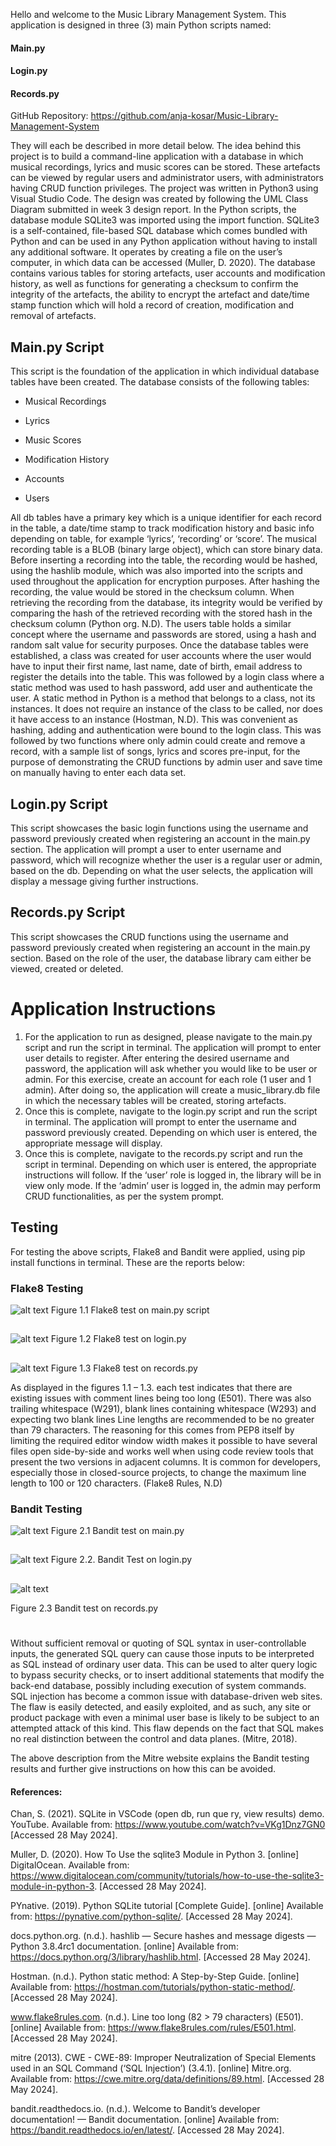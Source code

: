 Hello and welcome to the Music Library Management System. This application is designed in three (3) main Python scripts named:

#### Main.py

#### Login.py

#### Records.py

GitHub Repository: https://github.com/anja-kosar/Music-Library-Management-System 

They will each be described in more detail below.
The idea behind this project is to build a command-line application with a database in which musical recordings, lyrics and music scores can be stored. These artefacts can be viewed by regular users and administrator users, with administrators having CRUD function privileges. 
The project was written in Python3 using Visual Studio Code. The design was created by following the UML Class Diagram submitted in week 3 design report. In the Python scripts, the database module SQLite3 was imported using the import function. SQLite3 is a self-contained, file-based SQL database which comes bundled with Python and can be used in any Python application without having to install any additional software. It operates by creating a file on the user’s computer, in which data can be accessed (Muller, D. 2020). The database contains various tables for storing artefacts, user accounts and modification history, as well as functions for generating a checksum to confirm the integrity of the artefacts, the ability to encrypt the artefact and date/time stamp function which will hold a record of creation, modification and removal of artefacts.

## Main.py Script
This script is the foundation of the application in which individual database tables have been created. The database consists of the following tables:

* Musical Recordings

* Lyrics

* Music Scores 

* Modification History 

* Accounts

* Users 

All db tables have a primary key which is a unique identifier for each record in the table, a date/time stamp to track modification history and basic info depending on table, for example ‘lyrics’, ‘recording’ or ‘score’. The musical recording table is a BLOB (binary large object), which can store binary data. Before inserting a recording into the table, the recording would be hashed, using the hashlib module, which was also imported into the scripts and used throughout the application for encryption purposes. After hashing the recording, the value would be stored in the checksum column. When retrieving the recording from the database, its integrity would be verified by comparing the hash of the retrieved recording with the stored hash in the checksum column (Python org. N.D). The users table holds a similar concept where the username and passwords are stored, using a hash and random salt value for security purposes. 
Once the database tables were established, a class was created for user accounts where the user would have to input their first name, last name, date of birth, email address to register the details into the table. This was followed by a login class where a static method was used to hash password, add user and authenticate the user. A static method in Python is a method that belongs to a class, not its instances. It does not require an instance of the class to be called, nor does it have access to an instance (Hostman, N.D). This was convenient as hashing, adding and authentication were bound to the login class. 
This was followed by two functions where only admin could create and remove a record, with a sample list of songs, lyrics and scores pre-input, for the purpose of demonstrating the CRUD functions by admin user and save time on manually having to enter each data set.

## Login.py Script

This script showcases the basic login functions using the username and password previously created when registering an account in the main.py section. The application will prompt a user to enter username and password, which will recognize whether the user is a regular user or admin, based on the db. Depending on what the user selects, the application will display a message giving further instructions.

## Records.py Script

This script showcases the CRUD functions using the username and password previously created when registering an account in the main.py section. Based on the role of the user, the database library cam either be viewed, created or deleted. 

# Application Instructions
1.	For the application to run as designed, please navigate to the main.py script and run the script in terminal. The application will prompt to enter user details to register. After entering the desired username and password, the application will ask whether you would like to be user or admin. For this exercise, create an account for each role (1 user and 1 admin). After doing so, the application will create a music_library.db file in which the necessary tables will be created, storing artefacts.
2.	Once this is complete, navigate to the login.py script and run the script in terminal. The application will prompt to enter the username and password previously created. Depending on which user is entered, the appropriate message will display. 
3.	Once this is complete, navigate to the records.py script and run the script in terminal. Depending on which user is entered, the appropriate instructions will follow. If the ‘user’ role is logged in, the library will be in view only mode. If the ‘admin’ user is logged in, the admin may perform CRUD functionalities, as per the system prompt. 

## Testing
For testing the above scripts, Flake8 and Bandit were applied, using pip install functions in terminal. These are the reports below:

### Flake8 Testing

![alt text](<Images/Flake8 Main Test.png>)
Figure 1.1 Flake8 test on main.py script

##





![alt text](<Images/Flake8 Login Test.png>)
Figure 1.2 Flake8 test on login.py

##




![alt text](<Images/Flake8 Records Test.png>)
Figure 1.3 Flake8 test on records.py

As displayed in the figures 1.1 – 1.3. each test indicates that there are existing issues with comment lines being too long (E501). There was also trailing whitespace (W291), blank lines containing whitespace (W293) and expecting two blank lines Line lengths are recommended to be no greater than 79 characters. The reasoning for this comes from PEP8 itself by limiting the required editor window width makes it possible to have several files open side-by-side and works well when using code review tools that present the two versions in adjacent columns. It is common for developers, especially those in closed-source projects, to change the maximum line length to 100 or 120 characters. (Flake8 Rules, N.D)


### Bandit Testing

![alt text](<Images/Bandit Main Test.png>)
Figure 2.1 Bandit test on main.py

##


![alt text](<Images/Bandit Login Test.png>)
Figure 2.2. Bandit Test on login.py

##


![alt text](<Images/Bandit Records Test.png>)

Figure 2.3 Bandit test on records.py

#

Without sufficient removal or quoting of SQL syntax in user-controllable inputs, the generated SQL query can cause those inputs to be interpreted as SQL instead of ordinary user data. This can be used to alter query logic to bypass security checks, or to insert additional statements that modify the back-end database, possibly including execution of system commands.
SQL injection has become a common issue with database-driven web sites. The flaw is easily detected, and easily exploited, and as such, any site or product package with even a minimal user base is likely to be subject to an attempted attack of this kind. This flaw depends on the fact that SQL makes no real distinction between the control and data planes. (Mitre, 2018).

The above description from the Mitre website explains the Bandit testing results and further give instructions on how this can be avoided. 




#### References:

Chan, S. (2021). SQLite in VSCode (open db, run que
ry, view results) demo. YouTube. Available from: https://www.youtube.com/watch?v=VKg1Dnz7GN0 [Accessed 28 May 2024].

Muller, D. (2020). How To Use the sqlite3 Module in Python 3. [online] DigitalOcean. Available from: https://www.digitalocean.com/community/tutorials/how-to-use-the-sqlite3-module-in-python-3. [Accessed 28 May 2024]. 

PYnative. (2019). Python SQLite tutorial [Complete Guide]. [online] Available from: https://pynative.com/python-sqlite/. [Accessed 28 May 2024].

docs.python.org. (n.d.). hashlib — Secure hashes and message digests — Python 3.8.4rc1 documentation. [online] Available from: https://docs.python.org/3/library/hashlib.html. [Accessed 28 May 2024].

Hostman. (n.d.). Python static method: A Step-by-Step Guide. [online] Available from: https://hostman.com/tutorials/python-static-method/. [Accessed 28 May 2024].

www.flake8rules.com. (n.d.). Line too long (82 > 79 characters) (E501). [online] Available from: https://www.flake8rules.com/rules/E501.html. [Accessed 28 May 2024].

mitre (2013). CWE - CWE-89: Improper Neutralization of Special Elements used in an SQL Command (‘SQL Injection’) (3.4.1). [online] Mitre.org. Available from: https://cwe.mitre.org/data/definitions/89.html. [Accessed 28 May 2024].

bandit.readthedocs.io. (n.d.). Welcome to Bandit’s developer documentation! — Bandit documentation. [online] Available from: https://bandit.readthedocs.io/en/latest/. [Accessed 28 May 2024].


